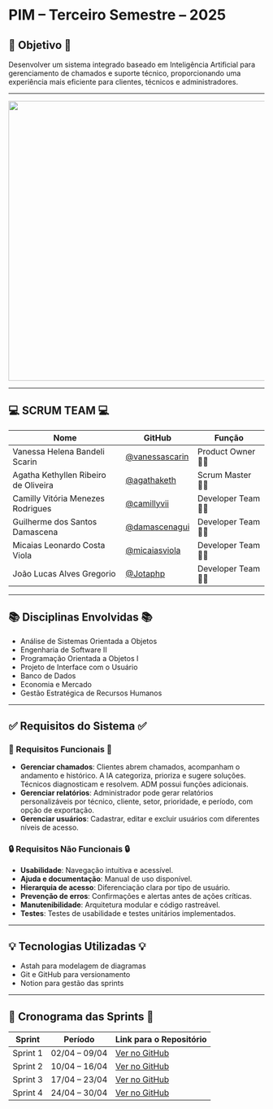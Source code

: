# PIM – Terceiro Semestre – 2025

## 🎯 Objetivo 🎯

Desenvolver um sistema integrado baseado em Inteligência Artificial para gerenciamento de chamados e suporte técnico, proporcionando uma experiência mais eficiente para clientes, técnicos e administradores.

---

<div align="center">
<img src="https://github.com/user-attachments/assets/25c3b68e-e1f5-4edc-9709-054ffd1efca3" width="550"/>
</div>


---

## 💻 SCRUM TEAM 💻

| Nome     | GitHub | Função     |
|----------|--------|------------|
| Vanessa Helena Bandeli Scarin | [@vanessascarin](https://github.com/vanessascarin) | Product Owner 👩‍💼 |
| Agatha Kethyllen Ribeiro de Oliveira | [@agathaketh](https://github.com/agathaketh) | Scrum Master 👩‍💼 |
| Camilly Vitória Menezes Rodrigues | [@camillyvii](https://github.com/camillyvii) | Developer Team 👩‍💻 |
| Guilherme dos Santos Damascena | [@damascenagui](https://github.com/damascenagui) | Developer Team 👩‍💻 |
| Micaias Leonardo Costa Viola | [@micaiasviola](https://github.com/micaiasviola) | Developer Team 👩‍💻 |
| João Lucas Alves Gregorio | [@Jotaphp](https://github.com/Jotaphp) | Developer Team 👩‍💻 |

---

## 📚 Disciplinas Envolvidas 📚

- Análise de Sistemas Orientada a Objetos  
- Engenharia de Software II  
- Programação Orientada a Objetos I  
- Projeto de Interface com o Usuário  
- Banco de Dados  
- Economia e Mercado  
- Gestão Estratégica de Recursos Humanos  

---

## ✅ Requisitos do Sistema ✅

### 🔧 Requisitos Funcionais 🔧

- **Gerenciar chamados**: Clientes abrem chamados, acompanham o andamento e histórico. A IA categoriza, prioriza e sugere soluções. Técnicos diagnosticam e resolvem. ADM possui funções adicionais.
- **Gerenciar relatórios**: Administrador pode gerar relatórios personalizáveis por técnico, cliente, setor, prioridade, e período, com opção de exportação.
- **Gerenciar usuários**: Cadastrar, editar e excluir usuários com diferentes níveis de acesso.

### 🔒 Requisitos Não Funcionais 🔒

- **Usabilidade**: Navegação intuitiva e acessível.
- **Ajuda e documentação**: Manual de uso disponível.
- **Hierarquia de acesso**: Diferenciação clara por tipo de usuário.
- **Prevenção de erros**: Confirmações e alertas antes de ações críticas.
- **Manutenibilidade**: Arquitetura modular e código rastreável.
- **Testes**: Testes de usabilidade e testes unitários implementados.

---

## 💡 Tecnologias Utilizadas 💡

- Astah para modelagem de diagramas
- Git e GitHub para versionamento
- Notion para gestão das sprints

---

## 📅 Cronograma das Sprints 📅

| Sprint | Período | Link para o Repositório |
|--------|---------|--------------------------|
| Sprint 1 | 02/04 – 09/04 | [Ver no GitHub](https://github.com/SEU-REPO/sprint-1) |
| Sprint 2 | 10/04 – 16/04 | [Ver no GitHub](https://github.com/SEU-REPO/sprint-2) |
| Sprint 3 | 17/04 – 23/04 | [Ver no GitHub](https://github.com/SEU-REPO/sprint-3) |
| Sprint 4 | 24/04 – 30/04 | [Ver no GitHub](https://github.com/SEU-REPO/sprint-4) |
